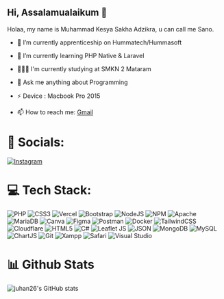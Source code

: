 ## Hi, Assalamualaikum 👋
Holaa, my name is Muhammad Kesya Sakha Adzikra, u can call me Sano. <br>

- 🔭 I’m currently apprenticeship on Hummatech/Hummasoft
- 🌱 I’m currently learning PHP Native & Laravel 
- 👨🏻‍🏫 I'm currently studying at SMKN 2 Mataram 
- 💬 Ask me anything about Programming
- ⚡ Device : Macbook Pro 2015

- 📫 How to reach me: [Gmail](juhndaa@gmail.com)



# 📱 Socials:
[![Instagram](https://img.shields.io/badge/Instagram-%23E4405F.svg?logo=Instagram&logoColor=white)](https://instagram.com/mkesyasakha)


# 💻 Tech Stack:
 ![PHP](https://img.shields.io/badge/php-%23777BB4.svg?style=for-the-badge&logo=php&logoColor=white) ![CSS3](https://img.shields.io/badge/css3-%231572B6.svg?style=for-the-badge&logo=css3&logoColor=white) ![Vercel](https://img.shields.io/badge/vercel-%23000000.svg?style=for-the-badge&logo=vercel&logoColor=white) ![Bootstrap](https://img.shields.io/badge/bootstrap-%23563D7C.svg?style=for-the-badge&logo=bootstrap&logoColor=white) ![NodeJS](https://img.shields.io/badge/node.js-6DA55F?style=for-the-badge&logo=node.js&logoColor=white) ![NPM](https://img.shields.io/badge/NPM-%23000000.svg?style=for-the-badge&logo=npm&logoColor=white) ![Apache](https://img.shields.io/badge/apache-%23D42029.svg?style=for-the-badge&logo=apache&logoColor=white) ![MariaDB](https://img.shields.io/badge/MariaDB-003545?style=for-the-badge&logo=mariadb&logoColor=white) ![Canva](https://img.shields.io/badge/Canva-%2300C4CC.svg?style=for-the-badge&logo=Canva&logoColor=white)  ![Figma](https://img.shields.io/badge/figma-%23F24E1E.svg?style=for-the-badge&logo=figma&logoColor=white)  ![Postman](https://img.shields.io/badge/Postman-FF6C37?style=for-the-badge&logo=postman&logoColor=white) ![Docker](https://img.shields.io/badge/docker-%230db7ed.svg?style=for-the-badge&logo=docker&logoColor=white) ![TailwindCSS](https://img.shields.io/badge/tailwindcss-%2338B2AC.svg?style=for-the-badge&logo=tailwind-css&logoColor=white) ![Cloudflare](https://img.shields.io/badge/Cloudflare-F38020?style=for-the-badge&logo=Cloudflare&logoColor=white) ![HTML5](https://img.shields.io/badge/html5-%23E34F26.svg?style=for-the-badge&logo=html5&logoColor=white) ![C#](https://img.shields.io/badge/C%23-239120?style=for-the-badge&logo=c-sharp&logoColor=white) ![Leaflet JS](https://img.shields.io/badge/Leaflet-199900?style=for-the-badge&logo=Leaflet&logoColor=white) ![JSON](https://img.shields.io/badge/json-5E5C5C?style=for-the-badge&logo=json&logoColor=white) ![MongoDB](https://img.shields.io/badge/MongoDB-4EA94B?style=for-the-badge&logo=mongodb&logoColor=white) ![MySQL](https://img.shields.io/badge/MySQL-005C84?style=for-the-badge&logo=mysql&logoColor=white)![ChartJS](https://img.shields.io/badge/Chart.js-FF6384?style=for-the-badge&logo=chartdotjs&logoColor=white) ![Git](https://img.shields.io/badge/Git-F05032?style=for-the-badge&logo=git&logoColor=white) ![Xampp](https://img.shields.io/badge/Xampp-F37623?style=for-the-badge&logo=xampp&logoColor=white) ![Safari](https://img.shields.io/badge/Safari-FF1B2D?style=for-the-badge&logo=Safari&logoColor=white) ![Visual Studio](https://img.shields.io/badge/Visual_Studio-5C2D91?style=for-the-badge&logo=visual%20studio&logoColor=white)


# 📊 Github Stats
![juhan26's GitHub stats](https://github-readme-stats.vercel.app/api?username=mkesyasakha&show_icons=true&theme=radical&hide_rank=true&include_all_commits=true)
